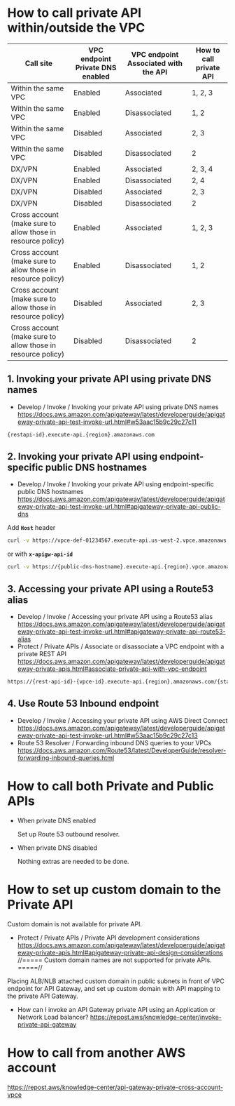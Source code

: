 # How to call private API within/outside the VPC

| Call site                                                   | VPC endpoint Private DNS enabled | VPC endpoint Associated with the API | How to call private API |
| ----------------------------------------------------------- | -------------------------------- | ------------------------------------ | ----------------------- |
| Within the same VPC                                         | Enabled                          | Associated                           | 1, 2, 3                 |
| Within the same VPC                                         | Enabled                          | Disassociated                        | 1, 2                    |
| Within the same VPC                                         | Disabled                         | Associated                           | 2, 3                    |
| Within the same VPC                                         | Disabled                         | Disassociated                        | 2                       |
| DX/VPN                                                      | Enabled                          | Associated                           | 2, 3, 4                 |
| DX/VPN                                                      | Enabled                          | Disassociated                        | 2, 4                    |
| DX/VPN                                                      | Disabled                         | Associated                           | 2, 3                    |
| DX/VPN                                                      | Disabled                         | Disassociated                        | 2                       |
| Cross account (make sure to allow those in resource policy) | Enabled                          | Associated                           | 1, 2, 3                 |
| Cross account (make sure to allow those in resource policy) | Enabled                          | Disassociated                        | 1, 2                    |
| Cross account (make sure to allow those in resource policy) | Disabled                         | Associated                           | 2, 3                    |
| Cross account (make sure to allow those in resource policy) | Disabled                         | Disassociated                        | 2                       |

## 1. Invoking your private API using private DNS names

- Develop / Invoke / Invoking your private API using private DNS names
  https://docs.aws.amazon.com/apigateway/latest/developerguide/apigateway-private-api-test-invoke-url.html#w53aac15b9c29c27c11

```sh
{restapi-id}.execute-api.{region}.amazonaws.com
```

## 2. Invoking your private API using endpoint-specific public DNS hostnames

- Develop / Invoke / Invoking your private API using endpoint-specific public DNS hostnames
  https://docs.aws.amazon.com/apigateway/latest/developerguide/apigateway-private-api-test-invoke-url.html#apigateway-private-api-public-dns

Add **`Host`** header

```sh
curl -v https://vpce-def-01234567.execute-api.us-west-2.vpce.amazonaws.com/test/pets -H 'Host: abc1234.execute-api.us-west-2.amazonaws.com'
```

or with **`x-apigw-api-id`**

```sh
curl -v https://{public-dns-hostname}.execute-api.{region}.vpce.amazonaws.com/test -H'x-apigw-api-id:{api-id}'
```

## 3. Accessing your private API using a Route53 alias

- Develop / Invoke / Accessing your private API using a Route53 alias
  https://docs.aws.amazon.com/apigateway/latest/developerguide/apigateway-private-api-test-invoke-url.html#apigateway-private-api-route53-alias
- Protect / Private APIs / Associate or disassociate a VPC endpoint with a private REST API
  https://docs.aws.amazon.com/apigateway/latest/developerguide/apigateway-private-apis.html#associate-private-api-with-vpc-endpoint

```sh
https://{rest-api-id}-{vpce-id}.execute-api.{region}.amazonaws.com/{stage}
```

## 4. Use Route 53 Inbound endpoint

- Develop / Invoke / Accessing your private API using AWS Direct Connect
  https://docs.aws.amazon.com/apigateway/latest/developerguide/apigateway-private-api-test-invoke-url.html#w53aac15b9c29c27c13
- Route 53 Resolver / Forwarding inbound DNS queries to your VPCs
  https://docs.aws.amazon.com/Route53/latest/DeveloperGuide/resolver-forwarding-inbound-queries.html

# How to call both Private and Public APIs

- When private DNS enabled

  Set up Route 53 outbound resolver.

- When private DNS disabled

  Nothing extras are needed to be done.

# How to set up custom domain to the Private API

Custom domain is not available for private API.

- Protect / Private APIs / Private API development considerations
  https://docs.aws.amazon.com/apigateway/latest/developerguide/apigateway-private-apis.html#apigateway-private-api-design-considerations
  //=====
  Custom domain names are not supported for private APIs.
  =====//

Placing ALB/NLB attached custom domain in public subnets in front of VPC endpoint for API Gateway, and set up custom domain with API mapping to the private API Gateway.

- How can I invoke an API Gateway private API using an Application or Network Load balancer?
  https://repost.aws/knowledge-center/invoke-private-api-gateway

# How to call from another AWS account

https://repost.aws/knowledge-center/api-gateway-private-cross-account-vpce

